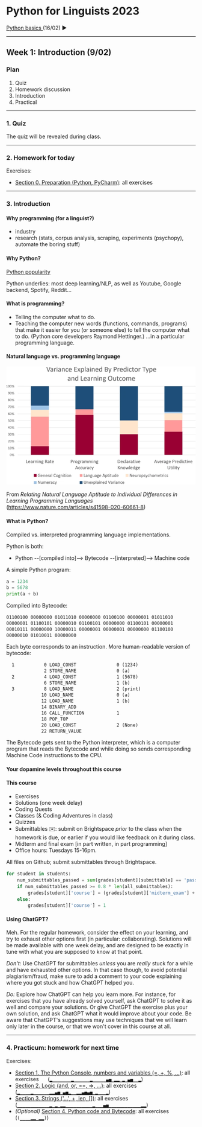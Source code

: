 
# Python for Linguists 2023

[Python basics ](../classes/02_Python_basics.md) (16/02) ►

-------

## Week 1: Introduction (9/02)


### Plan
1. Quiz
2. Homework discussion
3. Introduction
4. Practical


-------

### 1. Quiz

The quiz will be revealed during class.

-------

### 2. Homework for today

Exercises:
- [Section 0. Preparation (Python, PyCharm)](../exercises/00_preparation.md): all exercises

-------

### 3. Introduction


#### Why programming (for a linguist?)

- industry
- research (stats, corpus analysis, scraping, experiments (psychopy), automate the boring stuff)


#### Why Python?

[Python popularity](https://www.youtube.com/watch?v=qQXXI5QFUfw)

Python underlies: most deep learning/NLP, as well as Youtube, Google backend, Spotify, Reddit...

#### What is programming?

- Telling the computer what to do.
- Teaching the computer new words (functions, commands, programs) that make it easier for you (or someone else) to tell the computer what to do.  (Python core developers Raymond Hettinger.)
...in a particular programming language.


#### Natural language vs. programming language


![image from Pratt about language aptitude and learning programming](images/pratt2020_learning.png)

From _Relating Natural Language Aptitude to Individual Differences in Learning Programming Languages_ (https://www.nature.com/articles/s41598-020-60661-8)


#### What is Python?

Compiled vs. interpreted programming language implementations.

Python is both:
- Python --[compiled into]--> Bytecode --[interpreted]--> Machine code

A simple Python program:
```python
a = 1234
b = 5678 
print(a + b)
```

Compiled into Bytecode:
```
01100100 00000000 01011010 00000000 01100100 00000001 01011010 00000001 01100101 00000010 01100101 00000000 01100101 00000001 00010111 00000000 10000011 00000001 00000001 00000000 01100100 00000010 01010011 00000000
```

Each byte corresponds to an instruction. More human-readable version of bytecode:
```
  1           0 LOAD_CONST               0 (1234)
              2 STORE_NAME               0 (a)
  2           4 LOAD_CONST               1 (5678)
              6 STORE_NAME               1 (b)
  3           8 LOAD_NAME                2 (print)
             10 LOAD_NAME                0 (a)
             12 LOAD_NAME                1 (b)
             14 BINARY_ADD
             16 CALL_FUNCTION            1
             18 POP_TOP
             20 LOAD_CONST               2 (None)
             22 RETURN_VALUE
```

The Bytecode gets sent to the Python interpreter, which is a computer program that reads the Bytecode and while doing so sends corresponding Machine Code instructions to the CPU.


#### Your dopamine levels throughout this course





#### This course

- Exercises
- Solutions (one week delay)
- Coding Quests
- Classes (& Coding Adventures in class)
- Quizzes
- Submittables ✉️: submit on Brightspace _prior_ to the class when the homework is due, or earlier if you would like feedback on it during class.
- Midterm and final exam [in part written, in part programming]
- Office hours: Tuesdays 15-16pm.

All files on Github; submit submittables through Brightspace.

```python
for student in students:
    num_submittables_passed = sum(grades[student][submittable] == 'pass' for submittable in all_submittables)
    if num_submittables_passed >= 0.8 * len(all_submittables):
        grades[student]['course'] = (grades[student]['midterm_exam'] + grades[student]['final_exam']) / 2
    else:
        grades[student]['course'] = 1
```


#### Using ChatGPT?
Meh. For the regular homework, consider the effect on your learning, and try to exhaust other options first (in particular: collaborating). Solutions will be made available with one week delay, and are designed to be exactly in tune with what you are supposed to know at that point.

_Don't:_ Use ChatGPT for submittables _unless_ you are _really_ stuck for a while and have exhausted other options. In that case though, to avoid potential plagiarism/fraud, make sure to add a comment to your code explaining where you got stuck and how ChatGPT helped you.

_Do:_ Explore how ChatGPT can help you learn more. For instance, for exercises that you have already solved yourself, ask ChatGPT to solve it as well and compare your solutions. Or give ChatGPT the exercise plus your own solution, and ask ChatGPT what it would improve about your code. Be aware that ChatGPT's suggestions may use techniques that we will learn only later in the course, or that we won't cover in this course at all.

-------

### 4. Practicum: homework for next time

Exercises:
- [Section 1. The Python Console, numbers and variables (=, +, %, ...)](../exercises/01_console_and_numbers.md): all exercises&nbsp;&nbsp;&nbsp;&nbsp;&nbsp; (`▂▁▁▁▁▁▁▁▂▁▁▁▁▁▁▂▁▁▁▁▁▄▅▁▂▂▁▂▁▄▅▁▁▂`)
- [Section 2. Logic (and, or, ==, =>, ...)](../exercises/02_logic.md): all exercises&nbsp;&nbsp;&nbsp;&nbsp;&nbsp; (`▂▁▁▁▁▂▁▁▁▁▁▁▂▂▄▅▁▄▅▂▁▁▂▂▄▅▄▅▁▂▁▁▁▂`)
- [Section 3. Strings ('...', +, len, [])](../exercises/03_strings.md): all exercises&nbsp;&nbsp;&nbsp;&nbsp;&nbsp; (`▁▁▁▁▁▁▁▁▁▁▁▁▂▁▂▁▂▂▁▁▁▁▁▁▁▁▁▁▂▁▁▁▄▅▁▁▁▁▁▁▁▁▁▁▁▁▂▂`)
- _(Optional)_ [Section 4. Python code and Bytecode](../exercises/04_python_and_bytecode.md): all exercises&nbsp;&nbsp;&nbsp;&nbsp;&nbsp; (`(▁▁▁▁▂▂▁▂▂)`)


